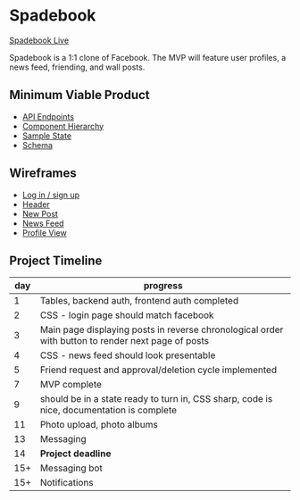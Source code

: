 # Spadebook

[Spadebook Live](#)

Spadebook is a 1:1 clone of Facebook. The MVP will feature user profiles, a news feed, friending, and wall posts.

## Minimum Viable Product

* [API Endpoints](api-endpoints.md)
* [Component Hierarchy](component-hierarchy.md)
* [Sample State](sample-state.md)
* [Schema](schema.md)


## Wireframes
* [Log in / sign up](wireframes/login-signup.png)
* [Header](wireframes/header.png)
* [New Post](wireframes/new-post.png)
* [News Feed](wireframes/news-feed.png)
* [Profile View](wireframes/profile-view.png)

## Project Timeline
day | progress
----|-------------------------------------------------
1   | Tables, backend auth, frontend auth completed
2   | CSS - login page should match facebook
3   | Main page displaying posts in reverse chronological order with button to render next page of posts
4   | CSS - news feed should look presentable
5   | Friend request and approval/deletion cycle implemented
7   | MVP complete
9   | should be in a state ready to turn in, CSS sharp, code is nice, documentation is complete
11  | Photo upload, photo albums
13  | Messaging
14  | **Project deadline**
15+ | Messaging bot
15+ | Notifications
